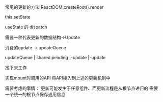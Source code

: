 常见的更新的方法
ReactDOM.createRoot().render

this.setState

useState 的 dispatch

需要一种代表更新的数据结构->Update

消费的update -> updateQueue

updateQueue
| shared.pending
    |-update
    |-update



接下来工作

实现mount时调用的API
将API接入到上述的更新机制中

需要考虑的事情：
更新可能发生于任意组件、而更新流程是从根节点递归的
需要一个统一的根节点保存通用信息